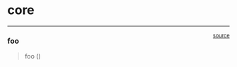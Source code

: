 # core


<!-- WARNING: THIS FILE WAS AUTOGENERATED! DO NOT EDIT! -->

------------------------------------------------------------------------

<a
href="https://github.com/matt-humphrey/odyssey/blob/main/odyssey/core.py#L9"
target="_blank" style="float:right; font-size:smaller">source</a>

### foo

>  foo ()
